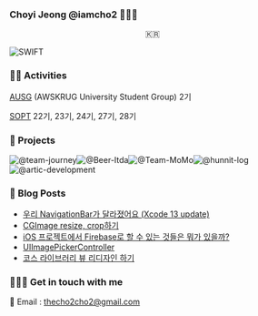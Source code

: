 ### Choyi Jeong @iamcho2 👩🏻‍💻



<p align="center">
  <samp>
    🇰🇷 <br> 
  </samp>
</p>



![SWIFT](https://img.shields.io/static/v1?style=for-the-badge&logo=swift&message=SWIFT&label=&color=FA7343&labelColor=000000) 

### 🏄‍♂️ Activities  

[AUSG](https://ausg.me) (AWSKRUG University Student Group) 2기 

[SOPT](http://sopt.org/wp/) 22기, 23기, 24기, 27기, 28기

### 🎱 Projects

![@team-journey](https://avatars.githubusercontent.com/u/86547407?s=60&v=4)![@Beer-Itda](https://avatars.githubusercontent.com/u/83107553?s=60&v=4)![@Team-MoMo](https://avatars.githubusercontent.com/u/76675249?s=60&v=4)![@hunnit-log](https://avatars.githubusercontent.com/u/74134192?s=60&v=4)![@artic-development](https://avatars.githubusercontent.com/u/52156026?s=60&v=4)

### 🍋 Blog Posts
<!-- BLOG-POST-LIST:START -->
- [우리 NavigationBar가 달라졌어요 (Xcode 13 update)](https://iamcho2.github.io/2021/09/25/UINavigationController-UINavigationBar-Xcode13-update)
- [CGImage resize, crop하기](https://iamcho2.github.io/2021/09/24/CGImage-resizing-cropping)
- [iOS 프로젝트에서 Firebase로 할 수 있는 것들은 뭐가 있을까?](https://iamcho2.github.io/2021/09/21/things-can-be-done-with-firebase)
- [UIImagePickerController](https://iamcho2.github.io/2021/09/20/UIImagePickerController)
- [코스 라이브러리 뷰 리디자인 하기](https://iamcho2.github.io/2021/09/09/course-library-view-redesign)
<!-- BLOG-POST-LIST:END -->

### 🏄🏻‍♀️ Get in touch with me

📧 Email : thecho2cho2@gmail.com

